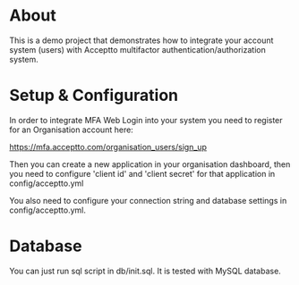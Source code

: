 # About

This is a demo project that demonstrates how to integrate your account system (users) with Acceptto multifactor authentication/authorization system.

# Setup & Configuration

In order to integrate MFA Web Login into your system you need to register for an Organisation account here:

https://mfa.acceptto.com/organisation_users/sign_up

Then you can create a new application in your organisation dashboard, then you need to configure 'client id' and 'client secret' for that application in config/acceptto.yml

You also need to configure your connection string and database settings in config/acceptto.yml. 

# Database

You can just run sql script in db/init.sql. It is tested with MySQL database.
